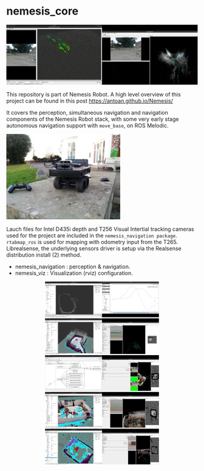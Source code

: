 # nemesis_core

![Mapping Session](/docs/images/nemesis_mapping.gif)

This repository is part of Nemesis Robot. A high level overview of this project can be found in this post https://antoan.github.io/Nemesis/

It covers the perception, simultaneous navigation and navigation components of the Nemesis Robot stack, with some very early  stage autonomous navigation support with `move_base`, on ROS Melodic. 

<img src="/docs/images/20220204_164520.jpg" width="300">

Lauch files for Intel D435i depth and T256 Visual Intertial tracking cameras used for the project are included in the `nemesis_navigation package`. `rtabmap_ros` is used for mapping with odometry input from the T265. Librealsense, the underlying sensors driver is setup via the Realsense distribution install (2) method.

- nemesis_navigation : perception & navigation.
- nemesis_viz : Visualization (rviz) configuration.

<p align="center">
  <img src="/docs/images/2021-11-09 23-06-32.jpg" width="300">
  <img src="/docs/images/2021-12-06 14-20-24.jpg" width="300">
  <img src="/docs/images/2021-12-11 01-37-28.jpg" width="300">
  <img src="/docs/images/2021-12-14 21-38-54.jpg" width="300">
  <img src="/docs/images/2021-12-14 22-58-22.jpg" width="300">
</p>
